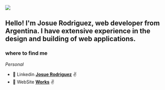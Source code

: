 ![](https://github.com/hebertdev1/hebertdev1/blob/master/javascript.gif)

## Hello! I'm Josue Rodriguez, web developer from Argentina. I have extensive experience in the design and building of web applications.

### where to find me

_Personal_
* :page_with_curl: Linkedin **[Josue Rodriguez](https://www.linkedin.com/in/josue-rodriguez-752138191/)** :v:
* :page_with_curl: WebSite **[Works](https://josuerodriguezresume.netlify.app)** :v:



